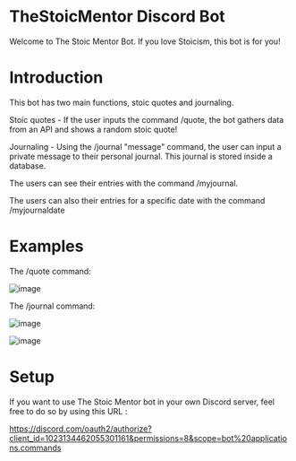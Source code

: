 # TheStoicMentor Discord Bot

Welcome to The Stoic Mentor Bot. If you love Stoicism, this bot is for you!

# Introduction

This bot has two main functions, stoic quotes and journaling.

Stoic quotes - If the user inputs the command /quote, the bot gathers data from an API and shows a random stoic quote!

Journaling - Using the /journal "message" command, the user can input a private message to their personal journal. This journal is stored inside a database.

The users can see their entries with the command /myjournal.

The users can also their entries for a specific date with the command /myjournaldate

# Examples

The /quote command:

![image](https://user-images.githubusercontent.com/113994636/196951072-361298a0-4c93-4e71-b3ee-d488f18fbb79.png)

The /journal command:

![image](https://user-images.githubusercontent.com/113994636/196951239-7f5a238a-d449-4a7a-bb23-b921d261bbfa.png)

![image](https://user-images.githubusercontent.com/113994636/196951300-20b492bf-be28-4533-8f6f-ebbf3aef3398.png)



# Setup

If you want to use The Stoic Mentor bot in your own Discord server, feel free to do so by using this URL :

https://discord.com/oauth2/authorize?client_id=1023134462055301161&permissions=8&scope=bot%20applications.commands

